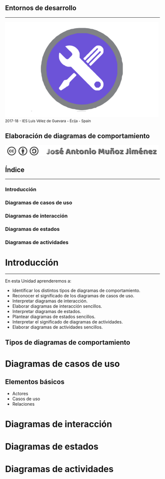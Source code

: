 <!---
Ejemplos

<video class="stretch" controls><source src="http://clips.vorwaerts-gmbh.de/big_buck_bunny.mp4" type="video/mp4"></video>
<iframe width="560" height="315" src="https://www.youtube.com/embed/3RBq-WlL4cU" frameborder="0" allowfullscreen></iframe>

slide: data-background="#ff0000" 
element: class="fragment" data-fragment-index="1"
-->
## Entornos de desarrollo
---
![Entornos de desarrollo](assets/entornosdesarrollo.png)
<small> 2017-18 - IES Luis Vélez de Guevara - Écija - Spain </small>


## Elaboración de diagramas de comportamiento

[![cc-by-sa](assets/cc-by-sa.png)](http://creativecommons.org/licenses/by-sa/4.0/)



## Índice
--- 
### Introducción
### Diagramas de casos de uso
### Diagramas de interacción
### Diagramas de estados
### Diagramas de actividades

<!--- Note: Nota a pie de página. -->



# Introducción
---
En esta Unidad aprenderemos a:

- Identificar los distintos tipos de diagramas de comportamiento.
- Reconocer el significado de los diagramas de casos de uso.
- Interpretar diagramas de interacción.
- Elaborar diagramas de interacción sencillos.
- Interpretar diagramas de estados.
- Plantear diagramas de estados sencillos.
- Interpretar el significado de diagramas de actividades.
- Elaborar diagramas de actividades sencillos.


## Tipos de diagramas de comportamiento



# Diagramas de casos de uso



## Elementos básicos

- Actores
- Casos de uso
- Relaciones 



# Diagramas de interacción



# Diagramas de estados



# Diagramas de actividades